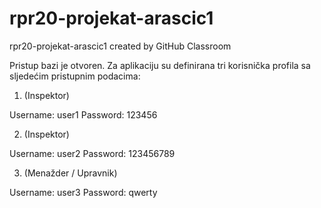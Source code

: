 # rpr20-projekat-arascic1
rpr20-projekat-arascic1 created by GitHub Classroom

Pristup bazi je otvoren. Za aplikaciju su definirana tri korisnička profila sa sljedećim pristupnim podacima:

1. (Inspektor)

Username: user1
Password: 123456 

2. (Inspektor)

Username: user2
Password: 123456789

3. (Menažder / Upravnik)

Username: user3
Password: qwerty
